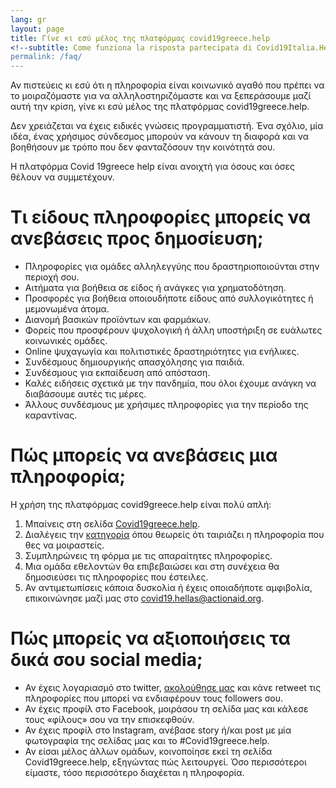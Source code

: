 ```yaml
---
lang: gr
layout: page
title: Γίνε κι εσύ μέλος της πλατφόρμας covid19greece.help
<!--subtitle: Come funziona la risposta partecipata di Covid19Italia.Help all'emergenza coronavirus?-->
permalink: /faq/
---
```


Αν πιστεύεις κι εσύ ότι η πληροφορία είναι κοινωνικό αγαθό που πρέπει να το μοιραζόμαστε για να αλληλοστηριζόμαστε και να ξεπεράσουμε μαζί αυτή την κρίση, γίνε κι εσύ μέλος της πλατφόρμας covid19greece.help. 

Δεν χρειάζεται να έχεις ειδικές γνώσεις προγραμματιστή. Ένα σχόλιο, μία ιδέα, ένας χρήσιμος σύνδεσμος μπορούν να κάνουν τη διαφορά και να βοηθήσουν με τρόπο που δεν φανταζόσουν την κοινότητά σου.

Η πλατφόρμα Covid 19greece help είναι ανοιχτή για όσους και όσες θέλουν να συμμετέχουν.

# Tι είδους πληροφορίες μπορείς να ανεβάσεις προς δημοσίευση;

-	Πληροφορίες για ομάδες αλληλεγγύης που δραστηριοποιούνται στην περιοχή σου.
-	Αιτήματα για βοήθεια σε είδος ή ανάγκες για χρηματοδότηση.
-	Προσφορές για βοήθεια οποιουδήποτε είδους από συλλογικότητες ή μεμονωμένα άτομα.
-	Διανομή βασικών προϊόντων και φαρμάκων.
-	Φορείς που προσφέρουν ψυχολογική ή άλλη υποστήριξη σε ευάλωτες κοινωνικές ομάδες.
-	Online ψυχαγωγία και πολιτιστικές δραστηριότητες για ενήλικες.
-	Συνδέσμους δημιουργικής απασχόλησης για παιδιά.
-	Συνδέσμους για εκπαίδευση από απόσταση.
-	Καλές ειδήσεις σχετικά με την πανδημία, που όλοι έχουμε ανάγκη να διαβάσουμε αυτές τις μέρες.
-	Άλλους συνδέσμους με χρήσιμες πληροφορίες για την περίοδο της καραντίνας.

# Πώς μπορείς να ανεβάσεις μια πληροφορία;

Η χρήση της πλατφόρμας covid9greece.help είναι πολύ απλή:

1.	Μπαίνεις στη σελίδα [Covid19greece.help](https://gr.covid19people.help/). 
2.	Διαλέγεις την [κατηγορία](https://gr.covid19people.help/anebase-pliroforia/) όπου θεωρείς ότι ταιριάζει η πληροφορία που θες να μοιραστείς.
3.	Συμπληρώνεις τη φόρμα με τις απαραίτητες πληροφορίες.
4.	Μια ομάδα εθελοντών θα επιβεβαιώσει και στη συνέχεια θα δημοσιεύσει τις πληροφορίες που έστειλες.
5.	Αν αντιμετωπίσεις κάποια δυσκολία ή έχεις οποιαδήποτε αμφιβολία, επικοινώνησε μαζί μας στο [covid19.hellas@actionaid.org](mailto:covid19.hellas@actionaid.org).

# Πώς μπορείς να αξιοποιήσεις τα δικά σου social media;

-	Αν έχεις λογαριασμό στο twitter, [ακολούθησε μας](https://twitter.com/ActionAidHellas) και κάνε retweet τις πληροφορίες που μπορεί να ενδιαφέρουν τους followers σου.
-	Αν έχεις προφίλ στο Facebook, μοιράσου τη σελίδα μας και κάλεσε τους «φίλους» σου να την επισκεφθούν.
-	Αν έχεις προφίλ στο Instagram, ανέβασε story ή/και post με μία φωτογραφία της σελίδας μας και το #Covid19greece.help. 
-	Αν είσαι μέλος άλλων ομάδων, κοινοποίησε εκεί τη σελίδα Covid19greece.help, εξηγώντας πώς λειτουργεί. Όσο περισσότεροι είμαστε, τόσο περισσότερο διαχέεται η πληροφορία. 

